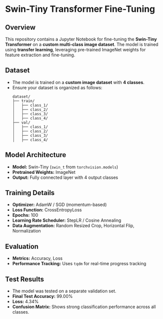 # Swin-Tiny Transformer Fine-Tuning

## Overview

This repository contains a Jupyter Notebook for fine-tuning the **Swin-Tiny Transformer** on a **custom multi-class image dataset**. The model is trained using **transfer learning**, leveraging pre-trained ImageNet weights for feature extraction and fine-tuning.

## Dataset

- The model is trained on a **custom image dataset** with **4 classes**.
- Ensure your dataset is organized as follows:
  ```
  dataset/
  ├── train/
  │   ├── class_1/
  │   ├── class_2/
  │   ├── class_3/
  │   ├── class_4/
  ├── val/
  │   ├── class_1/
  │   ├── class_2/
  │   ├── class_3/
  │   ├── class_4/
  ```

## Model Architecture

- **Model:** Swin-Tiny (`swin_t` from `torchvision.models`)
- **Pretrained Weights:** ImageNet
- **Output:** Fully connected layer with 4 output classes

## Training Details

- **Optimizer:** AdamW / SGD (momentum-based)
- **Loss Function:** CrossEntropyLoss
- **Epochs:** 100
- **Learning Rate Scheduler:** StepLR / Cosine Annealing
- **Data Augmentation:** Random Resized Crop, Horizontal Flip, Normalization

## Evaluation

- **Metrics:** Accuracy, Loss
- **Performance Tracking:** Uses `tqdm` for real-time progress tracking

## Test Results

- The model was tested on a separate validation set.
- **Final Test Accuracy:** 99.00%
- **Loss:** 4.34%
- **Confusion Matrix:** Shows strong classification performance across all classes.
